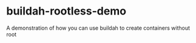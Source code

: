 # buildah-rootless-demo
A demonstration of how you can use buildah to create containers without root
